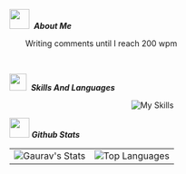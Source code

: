 

<img src="https://media.giphy.com/media/WUlplcMpOCEmTGBtBW/giphy.gif" width="35">&nbsp; ***About Me***

<p>&emsp;&emsp;Writing comments until I reach 200 wpm </p> <br/>


<img src="https://media2.giphy.com/media/QssGEmpkyEOhBCb7e1/giphy.gif?cid=ecf05e47a0n3gi1bfqntqmob8g9aid1oyj2wr3ds3mg700bl&rid=giphy.gif" width ="30">&nbsp; ***Skills And Languages***
<div align=center>
  <img src="https://skillicons.dev/icons?i=js,react,nodejs,c,cpp,dotnet,ps,ai,html,css,postgresql,php,git,py,&theme=dark&perline=14" alt="My Skills">
</div>

<img src="https://media.giphy.com/media/iY8CRBdQXODJSCERIr/giphy.gif" width="35">&nbsp;***Github Stats***

  <p align=center> </p>
  <table align=center>
  <tr>
    <td>
      <img src="https://github-readme-stats.vercel.app/api?username=Gaurav-Kafle&show_icons=true&theme=nightowl&hide_border=true&count_private=true&layout=compact" alt="Gaurav's Stats" />
    </td>
    <td>
      <img src="https://github-readme-stats.vercel.app/api/top-langs/?username=Gaurav-Kafle&hide=html&hide_border=true&layout=compact&langs_count=8&theme=tokyonight" alt="Top Languages">
    </td>
  
  </tr>
</table>
  
   


